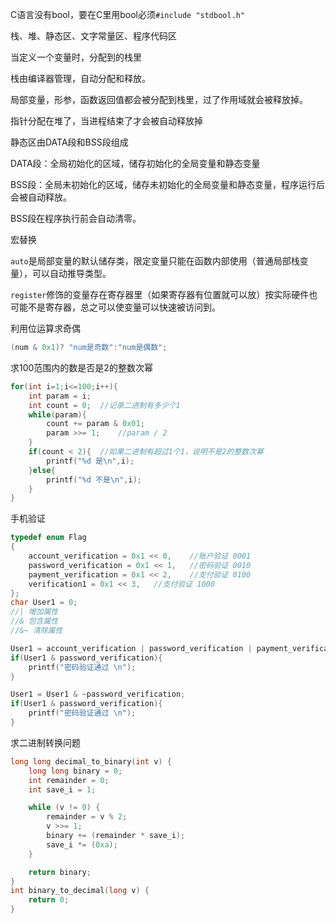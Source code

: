 C语言没有bool，要在C里用bool必须`#include "stdbool.h"`



栈、堆、静态区、文字常量区、程序代码区



当定义一个变量时，分配到的栈里

栈由编译器管理，自动分配和释放。

局部变量，形参，函数返回值都会被分配到栈里，过了作用域就会被释放掉。

指针分配在堆了，当进程结束了才会被自动释放掉

静态区由DATA段和BSS段组成

DATA段：全局初始化的区域，储存初始化的全局变量和静态变量

BSS段：全局未初始化的区域，储存未初始化的全局变量和静态变量，程序运行后会被自动释放。

BSS段在程序执行前会自动清零。



宏替换

`auto`是局部变量的默认储存类，限定变量只能在函数内部使用（普通局部栈变量），可以自动推导类型。

`register`修饰的变量存在寄存器里（如果寄存器有位置就可以放）按实际硬件也可能不是寄存器，总之可以使变量可以快速被访问到。



利用位运算求奇偶

```c
(num & 0x1)? "num是奇数":"num是偶数"; 
```

求100范围内的数是否是2的整数次幂

```c
for(int i=1;i<=100;i++){
    int param = i;
    int count = 0;	//记录二进制有多少个1
    while(param){
        count += param & 0x01;
        param >>= 1;	//param / 2
    }
    if(count < 2){	//如果二进制有超过1个1，说明不是2的整数次幂
        printf("%d 是\n",i);
    }else{
        printf("%d 不是\n",i);
    }
}
```



手机验证

```c
typedef enum Flag
{
    account_verification = 0x1 << 0,	//账户验证 0001
    password_verification = 0x1 << 1,	//密码验证 0010
    payment_verification = 0x1 << 2,	//支付验证 0100
    verification1 = 0x1 << 3,	//支付验证 1000
};
char User1 = 0;
//| 增加属性
//& 包含属性
//&~ 清除属性

User1 = account_verification | password_verification | payment_verification;
if(User1 & password_verification){
    printf("密码验证通过 \n");
}

User1 = User1 & ~password_verification;
if(User1 & password_verification){
    printf("密码验证通过 \n");
}
```



求二进制转换问题

```c
long long decimal_to_binary(int v) {
    long long binary = 0;
    int remainder = 0;
    int save_i = 1;

    while (v != 0) {
        remainder = v % 2;
        v >>= 1;
        binary += (remainder * save_i);
        save_i *= (0xa);
    }

    return binary;
}
int binary_to_decimal(long v) {
    return 0;
}
```

